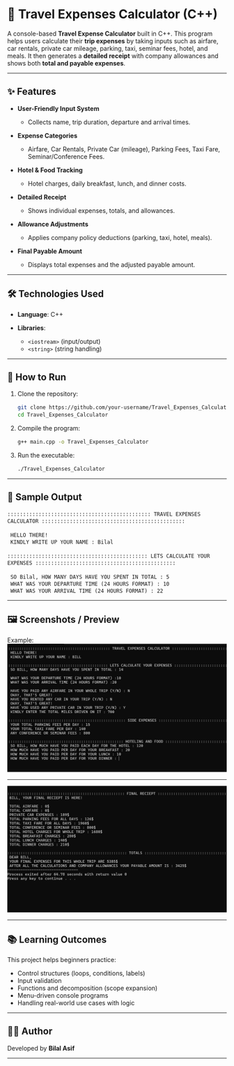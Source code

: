 # 🧳 Travel Expenses Calculator (C++)

A console-based **Travel Expense Calculator** built in C++.
This program helps users calculate their **trip expenses** by taking inputs such as airfare, car rentals, private car mileage, parking, taxi, seminar fees, hotel, and meals. It then generates a **detailed receipt** with company allowances and shows both **total and payable expenses**.

---

## ✨ Features

* **User-Friendly Input System**

  * Collects name, trip duration, departure and arrival times.
* **Expense Categories**

  * Airfare, Car Rentals, Private Car (mileage), Parking Fees, Taxi Fare, Seminar/Conference Fees.
* **Hotel & Food Tracking**

  * Hotel charges, daily breakfast, lunch, and dinner costs.
* **Detailed Receipt**

  * Shows individual expenses, totals, and allowances.
* **Allowance Adjustments**

  * Applies company policy deductions (parking, taxi, hotel, meals).
* **Final Payable Amount**

  * Displays total expenses and the adjusted payable amount.

---

## 🛠️ Technologies Used

* **Language**: C++
* **Libraries**:

  * `<iostream>` (input/output)
  * `<string>` (string handling)

---

## 🚀 How to Run

1. Clone the repository:

   ```bash
   git clone https://github.com/your-username/Travel_Expenses_Calculator.git
   cd Travel_Expenses_Calculator
   ```

2. Compile the program:

   ```bash
   g++ main.cpp -o Travel_Expenses_Calculator
   ```

3. Run the executable:

   ```bash
   ./Travel_Expenses_Calculator
   ```

---

## 📸 Sample Output

```
:::::::::::::::::::::::::::::::::::::::::::::: TRAVEL EXPENSES CALCULATOR ::::::::::::::::::::::::::::::::::::::::::::::

 HELLO THERE!
 KINDLY WRITE UP YOUR NAME : Bilal

::::::::::::::::::::::::::::::::::::::::::::: LETS CALCULATE YOUR EXPENSES :::::::::::::::::::::::::::::::::::::::::::::

 SO Bilal, HOW MANY DAYS HAVE YOU SPENT IN TOTAL : 5
 WHAT WAS YOUR DEPARTURE TIME (24 HOURS FORMAT) : 10
 WHAT WAS YOUR ARRIVAL TIME (24 HOURS FORMAT) : 22
```

---

## 🖼️ Screenshots / Preview


Example:
![Screenshot](screenshots/dashboard.png)

---

![Screenshot](screenshots/final_receipt.png)

---

## 📚 Learning Outcomes

This project helps beginners practice:

* Control structures (loops, conditions, labels)
* Input validation
* Functions and decomposition (scope expansion)
* Menu-driven console programs
* Handling real-world use cases with logic

---

## 👨‍💻 Author

Developed by **Bilal Asif**

---
